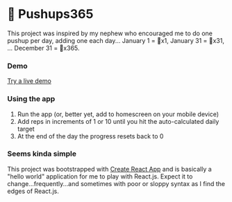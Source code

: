 # 💪 Pushups365

This project was inspired by my nephew who encouraged me to do one pushup per day, adding one each day...  January 1 = 💪x1, January 31 = 💪x31, ... December 31 = 💪x365.

### Demo

[Try a live demo](https://apps.shearer-consulting.com/pushups365/)


### Using the app

1. Run the app (or, better yet, add to homescreen on your mobile device)
2. Add reps in increments of 1 or 10 until you hit the auto-calculated daily target
3. At the end of the day the progress resets back to 0

### Seems kinda simple

This project was bootstrapped with [Create React App](https://github.com/facebook/create-react-app) and is basically a "hello world" application for me to play with React.js.  Expect it to change...frequently...and sometimes with poor or sloppy syntax as I find the edges of React.js.

